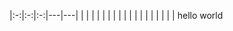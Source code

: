 |:-:|:-:|:-:|---|---|
|   |   |   |   |   |
|   |   |   |   |   |
|   |   |   |   |   |
hello world
